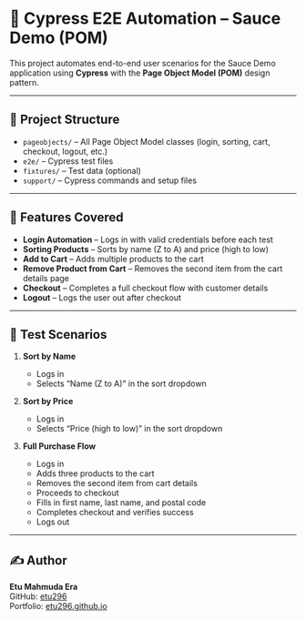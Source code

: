 # 🧪 Cypress E2E Automation – Sauce Demo (POM)

This project automates end-to-end user scenarios for the Sauce Demo application using **Cypress** with the **Page Object Model (POM)** design pattern.

---

## 📁 Project Structure

- `pageobjects/` – All Page Object Model classes (login, sorting, cart, checkout, logout, etc.)
- `e2e/` – Cypress test files
- `fixtures/` – Test data (optional)
- `support/` – Cypress commands and setup files

---

## 🚀 Features Covered

- **Login Automation** – Logs in with valid credentials before each test
- **Sorting Products** – Sorts by name (Z to A) and price (high to low)
- **Add to Cart** – Adds multiple products to the cart
- **Remove Product from Cart** – Removes the second item from the cart details page
- **Checkout** – Completes a full checkout flow with customer details
- **Logout** – Logs the user out after checkout

---

## 🧪 Test Scenarios

1. **Sort by Name**
   - Logs in
   - Selects “Name (Z to A)” in the sort dropdown

2. **Sort by Price**
   - Logs in
   - Selects “Price (high to low)” in the sort dropdown

3. **Full Purchase Flow**
   - Logs in
   - Adds three products to the cart
   - Removes the second item from cart details
   - Proceeds to checkout
   - Fills in first name, last name, and postal code
   - Completes checkout and verifies success
   - Logs out

---

## ✍️ Author

**Etu Mahmuda Era**  
GitHub: [etu296](https://github.com/etu296)  
Portfolio: [etu296.github.io](https://etu296.github.io/Etu_Mahmuda_Era/)
